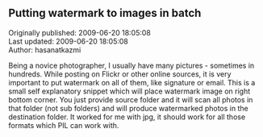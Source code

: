 ## Putting watermark to images in batch  
Originally published: 2009-06-20 18:05:08  
Last updated: 2009-06-20 18:05:08  
Author: hasanatkazmi   
  
Being a novice photographer, I usually have many pictures - sometimes in hundreds. While posting on Flickr or other online sources, it is very important to put watermark on all of them, like signature or email.
This is a small self explanatory snippet which will place watermark image on right bottom corner. You just provide source folder and it will scan all photos in that folder (not sub folders) and will produce watermarked photos in the destination folder.
It worked for me with jpg, it should work for all those formats which PIL can work with.